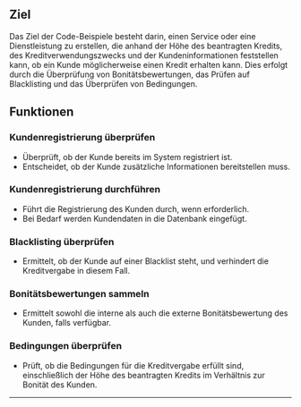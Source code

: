 
## Ziel

Das Ziel der Code-Beispiele besteht darin, einen Service oder eine Dienstleistung zu erstellen, die anhand der Höhe des beantragten Kredits, des Kreditverwendungszwecks und der Kundeninformationen feststellen kann, ob ein Kunde möglicherweise einen Kredit erhalten kann. Dies erfolgt durch die Überprüfung von Bonitätsbewertungen, das Prüfen auf Blacklisting und das Überprüfen von Bedingungen.

## Funktionen

### Kundenregistrierung überprüfen

- Überprüft, ob der Kunde bereits im System registriert ist.
- Entscheidet, ob der Kunde zusätzliche Informationen bereitstellen muss.

### Kundenregistrierung durchführen

- Führt die Registrierung des Kunden durch, wenn erforderlich.
- Bei Bedarf werden Kundendaten in die Datenbank eingefügt.

### Blacklisting überprüfen

- Ermittelt, ob der Kunde auf einer Blacklist steht, und verhindert die Kreditvergabe in diesem Fall.

### Bonitätsbewertungen sammeln

- Ermittelt sowohl die interne als auch die externe Bonitätsbewertung des Kunden, falls verfügbar.

### Bedingungen überprüfen

- Prüft, ob die Bedingungen für die Kreditvergabe erfüllt sind, einschließlich der Höhe des beantragten Kredits im Verhältnis zur Bonität des Kunden.

---

